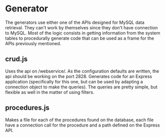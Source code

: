 Generator
============

The generators use either one of the APIs designed for MySQL data retrieval. They can't work by themselves since they don't have connection to MySQL.
Most of the logic consists in getting information from the system tables to procedurally generate code that can be used as a frame for the APIs previously mentioned.

crud.js
-----

Uses the api on /webservice/. As the configuration defaults are written, the api should be working on the port 2828.
Generates code for an Express application (specifically for this one, but can be used by adapting a connection object to make the queries).
The queries are pretty simple, but flexible as well in the matter of using filters.

procedures.js
-----

Makes a file for each of the procedures found on the database, each file have a connection call for the procedure and a path defined on the Express API.
